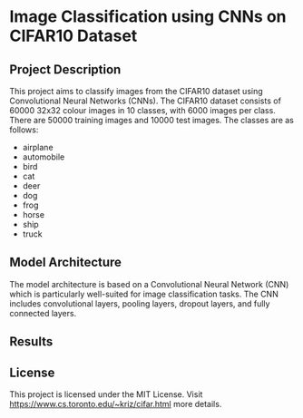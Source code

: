 # Image Classification using CNNs on CIFAR10 Dataset

## Project Description

This project aims to classify images from the CIFAR10 dataset using Convolutional Neural Networks (CNNs). The CIFAR10 dataset consists of 60000 32x32 colour images in 10 classes, with 6000 images per class. There are 50000 training images and 10000 test images. The classes are as follows:
* airplane                                        
* automobile                                        
* bird                                        
* cat                                        
* deer                                        
* dog                                        
* frog                                        
* horse                                        
* ship                                        
* truck

## Model Architecture
The model architecture is based on a Convolutional Neural Network (CNN) which is particularly well-suited for image classification tasks. The CNN includes convolutional layers, pooling layers, dropout layers, and fully connected layers.

## Results

## License
This project is licensed under the MIT License. Visit https://www.cs.toronto.edu/~kriz/cifar.html more details.
